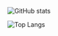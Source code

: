 ![GitHub stats](https://github-readme-stats.vercel.app/api?username=sunoogy99&show_icons=true&theme=radical)  
  
![Top Langs](https://github-readme-stats.vercel.app/api/top-langs/?username=sunoogy99)
<!--
**sunoogy99/sunoogy99** is a ✨ _special_ ✨ repository because its `README.md` (this file) appears on your GitHub profile.

Here are some ideas to get you started:

- 🔭 I’m currently working on ...
- 🌱 I’m currently learning ...
- 👯 I’m looking to collaborate on ...
- 🤔 I’m looking for help with ...
- 💬 Ask me about ...
- 📫 How to reach me: ...
- 😄 Pronouns: ...
- ⚡ Fun fact: ...
-->
